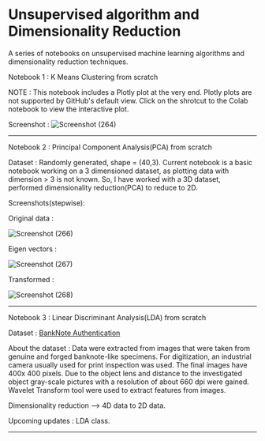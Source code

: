 # Unsupervised algorithm and Dimensionality Reduction
A series of notebooks on unsupervised machine learning algorithms and dimensionality reduction techniques.

Notebook 1 : K Means Clustering from scratch 

NOTE : This notebook includes a Plotly plot at the very end. Plotly plots are not supported by GitHub's default view. Click on the shrotcut to the Colab notebook to view the interactive plot.

Screenshot :
![Screenshot (264)](https://user-images.githubusercontent.com/49288068/89455248-9e9b0780-d77f-11ea-94db-014d782ba542.png)
________________________________________________________________________________________________________________________________________________________________________________

Notebook 2 : Principal Component Analysis(PCA) from scratch

Dataset : Randomly generated, shape = (40,3). Current notebook is a basic notebook working on a 3 dimensioned dataset, as plotting data with dimension > 3 is not known. So, I have worked with a 3D dataset, performed dimensionality reduction(PCA) to reduce to 2D.

Screenshots(stepwise):

Original data :

![Screenshot (266)](https://user-images.githubusercontent.com/49288068/89693458-1efe6b80-d92c-11ea-8d1a-597fcb67691a.png)

Eigen vectors :

![Screenshot (267)](https://user-images.githubusercontent.com/49288068/89693465-245bb600-d92c-11ea-9d31-5dd985b8400c.png)

Transformed :

![Screenshot (268)](https://user-images.githubusercontent.com/49288068/89693473-2887d380-d92c-11ea-95a2-b60ea7def8fb.png)
________________________________________________________________________________________________________________________________________________________________________________

Notebook 3 : Linear Discriminant Analysis(LDA) from scratch

Dataset : [BankNote Authentication](https://www.kaggle.com/ritesaluja/bank-note-authentication-uci-data)

About the dataset : Data were extracted from images that were taken from genuine and forged banknote-like specimens. For digitization, an industrial camera usually used for print inspection was used. The final images have 400x 400 pixels. Due to the object lens and distance to the investigated object gray-scale pictures with a resolution of about 660 dpi were gained. Wavelet Transform tool were used to extract features from images.

Dimensionality reduction --> 4D data to 2D data.

Upcoming updates : LDA class.
________________________________________________________________________________________________________________________________________________________________________________
